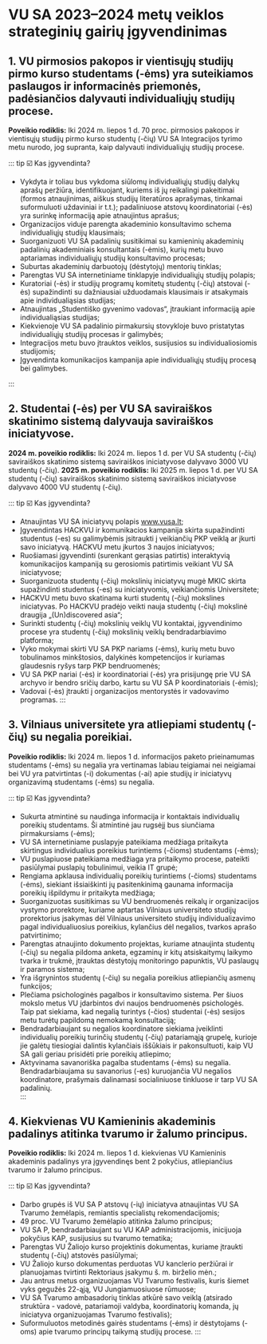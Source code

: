 # VU SA 2023–2024 metų veiklos strateginių gairių įgyvendinimas

<!-- Galima dar pataisyti redakciją -->

<script setup lang="ts">
import TimelineItemSection from '../../components/TimelineItemSection.vue'
import vusaGoals from '../../data/vusaGoals.ts'
</script>

## 1. VU pirmosios pakopos ir vientisųjų studijų pirmo kurso studentams (-ėms) yra suteikiamos paslaugos ir informacinės priemonės, padėsiančios dalyvauti individualiųjų studijų procese.

**Poveikio rodiklis:** Iki 2024 m. liepos 1 d. 70 proc. pirmosios pakopos ir vientisųjų studijų pirmo kurso studentų (-čių) VU SA Integracijos tyrimo metu nurodo, jog supranta, kaip dalyvauti individualiųjų studijų procese.

<TimelineItemSection :items="vusaGoals['1']"></TimelineItemSection>

::: tip ☑️ Kas įgyvendinta?

- Vykdyta ir toliau bus vykdoma siūlomų individualiųjų studijų dalykų aprašų peržiūra, identifikuojant, kuriems iš jų reikalingi pakeitimai (formos atnaujinimas, aiškus studijų literatūros aprašymas, tinkamai suformuluoti uždaviniai ir t.t.); padaliniuose atstovų koordinatoriai (-ės) yra surinkę informaciją apie atnaujintus aprašus;
- Organizacijos viduje parengta akademinio konsultavimo schema individualiųjų studijų klausimais;
- Suorganizuoti VU SA padalinių susitikimai su kamieninių akademinių padalinių akademiniais konsultantais (-ėmis), kurių metu buvo aptariamas individualiųjų studijų konsultavimo procesas;
- Suburtas akademinių darbuotojų (dėstytojų) mentorių tinklas;
- Parengtas VU SA internetiniame tinklapyje individualiųjų studijų polapis;
- Kuratoriai (-ės) ir studijų programų komitetų studentų (-čių) atstovai (-ės) supažindinti su dažniausiai užduodamais klausimais ir atsakymais apie individualiąsias studijas;
- Atnaujintas „Studentiško gyvenimo vadovas“, įtraukiant informaciją apie individualiąsias studijas;
- Kiekvienoje VU SA padalinio pirmakursių stovykloje buvo pristatytas individualiųjų studijų procesas ir galimybės;
- Integracijos metu buvo įtrauktos veiklos, susijusios su individualiosiomis studijomis;
- Įgyvendinta komunikacijos kampanija apie individualiųjų studijų procesą bei galimybes.

:::

## 2. Studentai (-ės) per VU SA saviraiškos skatinimo sistemą dalyvauja saviraiškos iniciatyvose.

**2024 m. poveikio rodiklis:** Iki 2024 m. liepos 1 d. per VU SA studentų (-čių) saviraiškos skatinimo sistemą saviraiškos iniciatyvose dalyvavo 3000 VU studentų (-čių).
**2025 m. poveikio rodiklis:** Iki 2025 m. liepos 1 d. per VU SA studentų (-čių) saviraiškos skatinimo sistemą saviraiškos iniciatyvose dalyvavo 4000 VU studentų (-čių).

<TimelineItemSection :items="vusaGoals['2']"></TimelineItemSection>

::: tip ☑️ Kas įgyvendinta?

- Atnaujintas VU SA iniciatyvų polapis www.vusa.lt;
- Įgyvendintas HACKVU ir komunikacios kampanija skirta supažindinti studentus (-es) su galimybėmis įsitraukti į veikiančių PKP veiklą ar įkurti savo iniciatyvą. HACKVU metu įkurtos 3 naujos iniciatyvos;
- Ruošiamasi įgyvendinti (surenkant gerąsias patirtis) interaktyvią komunikacijos kampaniją su gerosiomis patirtimis veikiant VU SA iniciatyvose;
- Suorganizuota studentų (-čių) mokslinių iniciatyvų mugė MKIC skirta supažindinti studentus (-es) su iniciatyvomis, veikiančiomis Universitete;
- HACKVU metu buvo skatinama kurti studentų (-čių) mokslines iniciatyvas. Po HACKVU pradėjo veikti nauja studentų (-čių) mokslinė draugija „(Un)discovered asia“;
- Surinkti studentų (-čių) mokslinių veiklų VU kontaktai, įgyvendinimo procese yra studentų (-čių) mokslinių veiklų bendradarbiavimo platforma;
- Vyko mokymai skirti VU SA PKP nariams (-ėms), kurių metu buvo tobulinamos minkštosios, dalykinės kompetencijos ir kuriamas glaudesnis ryšys tarp PKP bendruomenės;
- VU SA PKP nariai (-ės) ir koordinatoriai (-ės) yra prisijungę prie VU SA archyvo ir bendro sričių darbo, kartu su VU SA P koordinatoriais (-ėmis);
- Vadovai (-ės) įtraukti į organizacijos mentorystės ir vadovavimo programas.
  :::

## 3. Vilniaus universitete yra atliepiami studentų (-čių) su negalia poreikiai.

**Poveikio rodiklis:** Iki 2024 m. liepos 1 d. informacijos paketo prieinamumas studentams (-ėms) su negalia yra vertinamas labiau teigiamai nei neigiamai bei VU yra patvirtintas (-i) dokumentas (-ai) apie studijų ir iniciatyvų organizavimą studentams (-ėms) su negalia.

<TimelineItemSection :items="vusaGoals['3']"></TimelineItemSection>

::: tip ☑️ Kas įgyvendinta?

- Sukurta atmintinė su naudinga informacija ir kontaktais individualių poreikių studentams. Ši atmintinė jau rugsėjį bus siunčiama pirmakursiams (-ėms);
- VU SA internetiniame puslapyje pateikiama medžiaga pritaikyta skirtingus individualius poreikius turintiems (-čioms) studentams (-ėms);
- VU puslapiuose pateikiama medžiaga yra pritaikymo procese, pateikti pasiūlymai puslapių tobulinimui, veikia IT grupė;
- Rengiama apklausa individualių poreikių turintiems (-čioms) studentams (-ėms), siekiant išsiaiškinti jų pasitenkinimą gaunama informacija poreikių išpildymu ir pritaikyta medžiaga;
- Suorganizuotas susitikimas su VU bendruomenės reikalų ir organizacijos vystymo prorektore, kuriame aptartas Vilniaus universiteto studijų prorektorius įsakymas dėl Vilniaus universiteto studijų individualizavimo pagal individualiuosius poreikius, kylančius dėl negalios, tvarkos aprašo patvirtinimo;
- Parengtas atnaujinto dokumento projektas, kuriame atnaujinta studentų (-čių) su negalia pildoma anketa, egzaminų ir kitų atsiskaitymų laikymo tvarka ir trukmė, įtrauktas dėstytojų monitoringo papunktis, VU paslaugų ir paramos sistema;
- Yra išgrynintos studentų (-čių) su negalia poreikius atliepiančių asmenų funkcijos;
- Plečiama psichologinės pagalbos ir konsultavimo sistema. Per šiuos mokslo metus VU įdarbintos dvi naujos bendruomenės psichologės. Taip pat siekiama, kad negalią turintys (-čios) studentai (-ės) sesijos metu turėtų papildomą nemokamą konsultaciją;
- Bendradarbiaujant su negalios koordinatore siekiama įveiklinti individualių poreikių turinčių studentų (-čių) patariamąją grupelę, kurioje jie galėtų tiesiogiai dalintis kylančiais iššūkiais ir pakonsultuoti, kaip VU SA gali geriau prisidėti prie poreikių atliepimo;
- Aktyvinama savanoriška pagalba studentams (-ėms) su negalia. Bendradarbiaujama su savanorius (-es) kuruojančia VU negalios koordinatore, prašymais dalinamasi socialiniuose tinkluose ir tarp VU SA padalinių.  
  :::

## 4. Kiekvienas VU Kamieninis akademinis padalinys atitinka tvarumo ir žalumo principus.

**Poveikio rodiklis:** Iki 2024 m. liepos 1 d. kiekvienas VU Kamieninis akademinis padalinys yra įgyvendinęs bent 2 pokyčius, atliepiančius tvarumo ir žalumo principus.

<TimelineItemSection :items="vusaGoals['4']"></TimelineItemSection>

::: tip ☑️ Kas įgyvendinta?

- Darbo grupės iš VU SA P atstovų (-ių) iniciatyva atnaujintas VU SA Tvarumo žemėlapis, remiantis specialistų rekomendacijomis;
- 49 proc. VU Tvarumo žemėlapio atitinka žalumo principus;
- VU SA P, bendradarbiaujant su VU KAP administracijomis, inicijuoja pokyčius KAP, susijusius su tvarumo tematika;
- Parengtas VU Žaliojo kurso projektinis dokumentas, kuriame įtraukti studentų (-čių) atstovės pasiūlymai;
- VU Žaliojo kurso dokumentas perduotas VU kanclerio peržiūrai ir planuojamas tvirtinti Rektoriaus įsakymu š. m. birželio mėn.;
- Jau antrus metus organizuojamas VU Tvarumo festivalis, kuris šiemet vyks gegužės 22-ąją, VU Jungiamuosiuose rūmuose;
- VU SA Tvarumo ambasadorių tinklas atkūrė savo veiklą (atsirado struktūra - vadovė, patariamoji valdyba, koordinatorių komanda, jų iniciatyva organizuojamas Tvarumo festivalis);
- Suformuluotos metodinės gairės studentams (-ėms) ir dėstytojams (-oms) apie tvarumo principų taikymą studijų procese.
  :::
